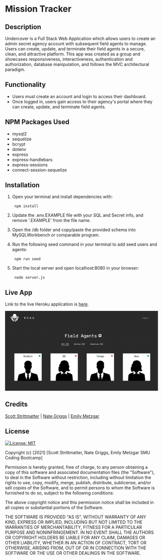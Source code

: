 # Mission Tracker

## Description
  
Undercover is a Full Stack Web Application which allows users to create an admin secret agency account with subsequent field agents to manage. Users can create, update, and terminate their field agents in a secure, clean, and attractive platform. This app was created as a group and showcases responsiveness, interactiveness, authentication and authorization, database manipulation, and follows the MVC architectural paradigm.

## Functionality

* Users must create an account and login to access their dashboard.
* Once logged in, users gain access to their agency's portal where they can create, update, and terminate field agents.

## NPM Packages Used

* mysql2
* sequelize
* bcrypt
* dotenv
* express
* express-handlebars
* express-sessions
* connect-session-sequelize

## Installation

1) Open your terminal and install dependencies with:

        npm install

2) Update the .env.EXAMPLE file with your SQL and Secret info, and remove '.EXAMPLE' from the file name. 
3) Open the /db folder and copy/paste the provided schema into MySQLWorkbench or comparable program.
4) Run the following seed command in your terminal to add seed users and agents:
        
        npm run seed

5) Start the local server and open localhost:8080 in your browser:

        node server.js

## Live App

Link to the live Heroku application is [here](https://calm-atoll-65386.herokuapp.com/).

![A screenshot of the application](./public/images/missiontracker.png)


## Credits

[Scott Strittmatter](https://github.com/mrpancakes) | [Nate Griggs](https://github.com/nateghsc09) | [Emily Metzgar](https://github.com/emilymetzgar)

## License

[![License: MIT](https://img.shields.io/badge/License-MIT-blue.svg)](https://opensource.org/licenses/MIT)

Copyright (c) [2021] [Scott Strittmatter, Nate Griggs, Emily Metzgar SMU Coding Bootcamp]

Permission is hereby granted, free of charge, to any person obtaining a copy
of this software and associated documentation files (the "Software"), to deal
in the Software without restriction, including without limitation the rights
to use, copy, modify, merge, publish, distribute, sublicense, and/or sell
copies of the Software, and to permit persons to whom the Software is
furnished to do so, subject to the following conditions:

The above copyright notice and this permission notice shall be included in all
copies or substantial portions of the Software.

THE SOFTWARE IS PROVIDED "AS IS", WITHOUT WARRANTY OF ANY KIND, EXPRESS OR
IMPLIED, INCLUDING BUT NOT LIMITED TO THE WARRANTIES OF MERCHANTABILITY,
FITNESS FOR A PARTICULAR PURPOSE AND NONINFRINGEMENT. IN NO EVENT SHALL THE
AUTHORS OR COPYRIGHT HOLDERS BE LIABLE FOR ANY CLAIM, DAMAGES OR OTHER
LIABILITY, WHETHER IN AN ACTION OF CONTRACT, TORT OR OTHERWISE, ARISING FROM,
OUT OF OR IN CONNECTION WITH THE SOFTWARE OR THE USE OR OTHER DEALINGS IN THE
SOFTWARE.